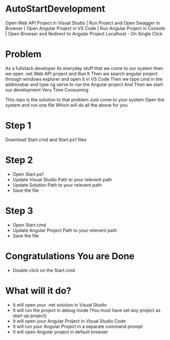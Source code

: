 # AutoStartDevelopment
Open Web API Project in Visual Studio | Run Project and Open Swagger in Browser | Open Angular Project in VS Code | Run Angular Project in Console | Open Browser and Redirect to Angular Project Localhost - On Single Click

# Problem
As a fullstack developer its everyday stuff that we come to our system then we open .net Web API project and Run It 
Then we search angular project through windows explorer and open it in VS Code
Then we type cmd in the addressbar and type ng serve to run the Angular project
And Then we start our development
Very Time Consuming

This repo is the solution to that problem
Just come to your system
Open the system and run one file
Which will do all the above for you

# Step 1
Download Start.cmd and Start.ps1 files

# Step 2 
  - Open Start.ps1
  - Update Visual Studio Path to your relevent path
  - Update Solution Path to your relevent path
  - Save the file

# Step 3
  - Open Start.cmd
  - Update Angular Project Path to your relevent path
  - Save the file

# Congratulations You are Done
  - Double click on the Start.cmd

# What will it do?
  - It will open your .net solution in Visual Studio
  - It will run the project in debug mode (You must have set any project as start up project)
  - It will open your Angular Project in Visual Studio Code
  - It will run your Angular Project in a separate command prompt
  - It will open Angular project in default browser

